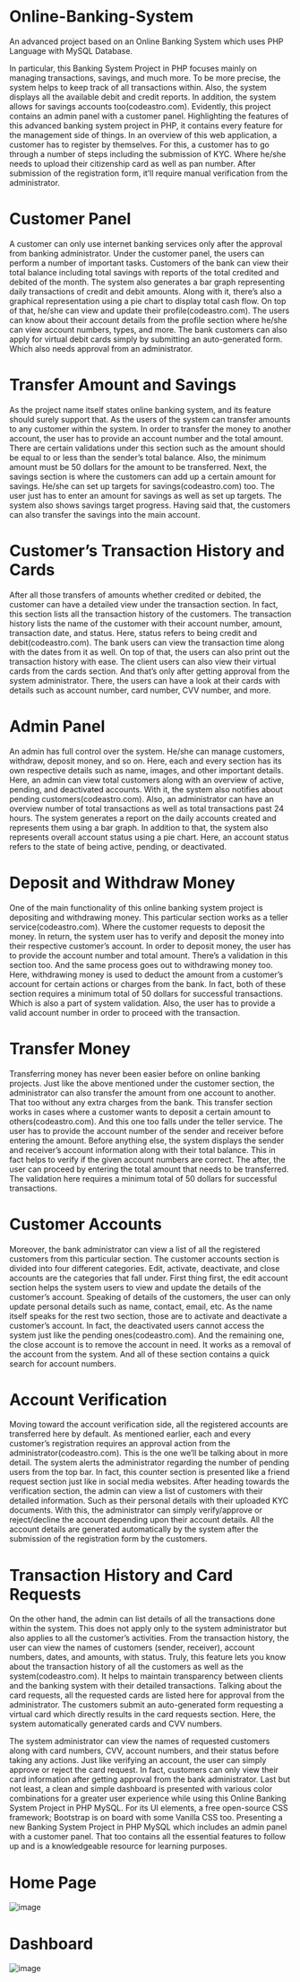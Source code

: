 # Online-Banking-System
An advanced project based on an Online Banking System which uses PHP Language with MySQL Database.

In particular, this Banking System Project in PHP focuses mainly on managing transactions, savings, and much more. To be more precise, the system helps to keep track of all transactions within. Also, the system displays all the available debit and credit reports. In addition, the system allows for savings accounts too(codeastro.com). Evidently, this project contains an admin panel with a customer panel. Highlighting the features of this advanced banking system project in PHP, it contains every feature for the management side of things. In an overview of this web application, a customer has to register by themselves. For this, a customer has to go through a number of steps including the submission of KYC. Where he/she needs to upload their citizenship card as well as pan number. After submission of the registration form, it’ll require manual verification from the administrator.

# Customer Panel
A customer can only use internet banking services only after the approval from banking administrator. Under the customer panel, the users can perform a number of important tasks. Customers of the bank can view their total balance including total savings with reports of the total credited and debited of the month. The system also generates a bar graph representing daily transactions of credit and debit amounts. Along with it, there’s also a graphical representation using a pie chart to display total cash flow. On top of that, he/she can view and update their profile(codeastro.com). The users can know about their account details from the profile section where he/she can view account numbers, types, and more. The bank customers can also apply for virtual debit cards simply by submitting an auto-generated form. Which also needs approval from an administrator.

# Transfer Amount and Savings
As the project name itself states online banking system, and its feature should surely support that. As the users of the system can transfer amounts to any customer within the system. In order to transfer the money to another account, the user has to provide an account number and the total amount. There are certain validations under this section such as the amount should be equal to or less than the sender’s total balance. Also, the minimum amount must be 50 dollars for the amount to be transferred. Next, the savings section is where the customers can add up a certain amount for savings. He/she can set up targets for savings(codeastro.com) too. The user just has to enter an amount for savings as well as set up targets. The system also shows savings target progress. Having said that, the customers can also transfer the savings into the main account.

# Customer’s Transaction History and Cards
After all those transfers of amounts whether credited or debited, the customer can have a detailed view under the transaction section. In fact, this section lists all the transaction history of the customers. The transaction history lists the name of the customer with their account number, amount, transaction date, and status. Here, status refers to being credit and debit(codeastro.com). The bank users can view the transaction time along with the dates from it as well. On top of that, the users can also print out the transaction history with ease. The client users can also view their virtual cards from the cards section. And that’s only after getting approval from the system administrator. There, the users can have a look at their cards with details such as account number, card number, CVV number, and more.

# Admin Panel
An admin has full control over the system. He/she can manage customers, withdraw, deposit money, and so on. Here, each and every section has its own respective details such as name, images, and other important details. Here, an admin can view total customers along with an overview of active, pending, and deactivated accounts. With it, the system also notifies about pending customers(codeastro.com). Also, an administrator can have an overview number of total transactions as well as total transactions past 24 hours. The system generates a report on the daily accounts created and represents them using a bar graph. In addition to that, the system also represents overall account status using a pie chart. Here, an account status refers to the state of being active, pending, or deactivated.

# Deposit and Withdraw Money
One of the main functionality of this online banking system project is depositing and withdrawing money. This particular section works as a teller service(codeastro.com). Where the customer requests to deposit the money. In return, the system user has to verify and deposit the money into their respective customer’s account. In order to deposit money, the user has to provide the account number and total amount. There’s a validation in this section too. And the same process goes out to withdrawing money too. Here, withdrawing money is used to deduct the amount from a customer’s account for certain actions or charges from the bank. In fact, both of these section requires a minimum total of 50 dollars for successful transactions. Which is also a part of system validation. Also, the user has to provide a valid account number in order to proceed with the transaction.

# Transfer Money
Transferring money has never been easier before on online banking projects. Just like the above mentioned under the customer section, the administrator can also transfer the amount from one account to another. That too without any extra charges from the bank. This transfer section works in cases where a customer wants to deposit a certain amount to others(codeastro.com). And this one too falls under the teller service. The user has to provide the account number of the sender and receiver before entering the amount. Before anything else, the system displays the sender and receiver’s account information along with their total balance. This in fact helps to verify if the given account numbers are correct. The after, the user can proceed by entering the total amount that needs to be transferred. The validation here requires a minimum total of 50 dollars for successful transactions.

# Customer Accounts
Moreover, the bank administrator can view a list of all the registered customers from this particular section. The customer accounts section is divided into four different categories. Edit, activate, deactivate, and close accounts are the categories that fall under. First thing first, the edit account section helps the system users to view and update the details of the customer’s account. Speaking of details of the customers, the user can only update personal details such as name, contact, email, etc. As the name itself speaks for the rest two section, those are to activate and deactivate a customer’s account. In fact, the deactivated users cannot access the system just like the pending ones(codeastro.com). And the remaining one, the close account is to remove the account in need. It works as a removal of the account from the system. And all of these section contains a quick search for account numbers.

# Account Verification
Moving toward the account verification side, all the registered accounts are transferred here by default. As mentioned earlier, each and every customer’s registration requires an approval action from the administrator(codeastro.com). This is the one we’ll be talking about in more detail. The system alerts the administrator regarding the number of pending users from the top bar. In fact, this counter section is presented like a friend request section just like in social media websites. After heading towards the verification section, the admin can view a list of customers with their detailed information. Such as their personal details with their uploaded KYC documents. With this, the administrator can simply verify/approve or reject/decline the account depending upon their account details. All the account details are generated automatically by the system after the submission of the registration form by the customers.

# Transaction History and Card Requests
On the other hand, the admin can list details of all the transactions done within the system. This does not apply only to the system administrator but also applies to all the customer’s activities. From the transaction history, the user can view the names of customers (sender, receiver), account numbers, dates, and amounts, with status. Truly, this feature lets you know about the transaction history of all the customers as well as the system(codeastro.com). It helps to maintain transparency between clients and the banking system with their detailed transactions. Talking about the card requests, all the requested cards are listed here for approval from the administrator. The customers submit an auto-generated form requesting a virtual card which directly results in the card requests section. Here, the system automatically generated cards and CVV numbers.

The system administrator can view the names of requested customers along with card numbers, CVV, account numbers, and their status before taking any actions. Just like verifying an account, the user can simply approve or reject the card request. In fact, customers can only view their card information after getting approval from the bank administrator. Last but not least, a clean and simple dashboard is presented with various color combinations for a greater user experience while using this Online Banking System Project in PHP MySQL. For its UI elements, a free open-source CSS framework; Bootstrap is on board with some Vanilla CSS too. Presenting a new Banking System Project in PHP MySQL which includes an admin panel with a customer panel. That too contains all the essential features to follow up and is a knowledgeable resource for learning purposes.

# Home Page 
![image](https://user-images.githubusercontent.com/121279015/210377301-11a45b9c-66c6-4880-8624-d1c166f1e024.png)


# Dashboard

![image](https://user-images.githubusercontent.com/121279015/210377568-153d1e11-2e16-453f-9af7-ac4cbabfe8b1.png)

